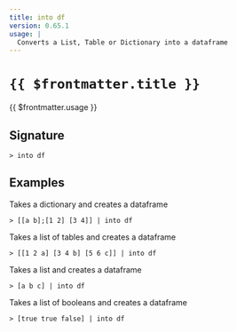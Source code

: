 ```yaml
---
title: into df
version: 0.65.1
usage: |
  Converts a List, Table or Dictionary into a dataframe
---
```


# <code>{{ $frontmatter.title }}</code>

<div style='white-space: pre-wrap;'>{{ $frontmatter.usage }}</div>

## Signature

```> into df ```

## Examples

Takes a dictionary and creates a dataframe
```shell
> [[a b];[1 2] [3 4]] | into df
```

Takes a list of tables and creates a dataframe
```shell
> [[1 2 a] [3 4 b] [5 6 c]] | into df
```

Takes a list and creates a dataframe
```shell
> [a b c] | into df
```

Takes a list of booleans and creates a dataframe
```shell
> [true true false] | into df
```
